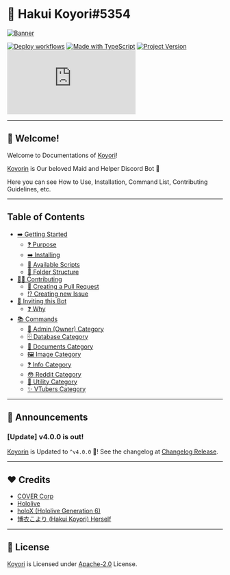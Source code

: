 # 🧪 Hakui Koyori#5354

[![Banner](https://cdn.upload.systems/uploads/VNEql7wF.jpg)](https://github.com/gifaldyazkaa/koyorin)

[![Deploy workflows](https://img.shields.io/github/workflow/status/gifaldyazkaa/koyorin/%5BHeroku%5D%20Deploy?label=Deploy&logo=github%20actions&style=for-the-badge)](https://github.com/gifaldyazkaa/koyorin/blob/master/.github/workflows/Deploy.yml) [![Made with TypeScript](https://img.shields.io/github/languages/top/gifaldyazkaa/koyorin?logo=typescript&style=for-the-badge)](https://github.com/gifaldyazkaa/koyorin/search?l=typescript) [![Project Version](https://img.shields.io/github/package-json/v/gifaldyazkaa/koyorin?logo=node.js&style=for-the-badge)](https://github.com/gifaldyazkaa/koyorin/blob/master/package.json) [![Discord.js Version](https://img.shields.io/github/package-json/dependency-version/gifaldyazkaa/koyorin/discord.js?logo=discord&style=for-the-badge)](https://github.com/gifaldyazkaa/koyorin/blob/88da7d190d48f5fb0b98f91efe69765044e1aac9/package.json#L26)

---

## 👋 Welcome!

Welcome to Documentations of [Koyori](https://github.com/gifaldyazkaa/koyorin)!

[Koyorin](https://github.com/gifaldyazkaa/koyorin) is Our beloved Maid and Helper Discord Bot 💖

Here you can see How to Use, Installation, Command List, Contributing Guidelines, etc.

---

## Table of Contents

- [➡️ Getting Started](./p/getting-started.md)
  - [❓ Purpose](./p/getting-started.md#-purpose)
  - [➡️ Installing](./p/getting-started.md#-installing)
  - [📃 Available Scripts](./p/getting-started.md#-available-scripts)
  - [📂 Folder Structure](./p/getting-started.md#-folder-structure)
- [👨‍💻 Contributing](./p/contributing-guidelines.md)
  - [📨 Creating a Pull Request](./p/contributing-guidelines.md#-creating-a-pull-request)
  - [⁉️ Creating new Issue](./p/contributing-guidelines.md#-creating-new-issue)
- [👥 Inviting this Bot](./p/inviting.md)
  - [❓ Why](./p/inviting.md#-why)
- [📚 Commands](./p/commands)
  - [👑 Admin (Owner) Category](./p/commands/admin.md)
  - [🗄️ Database Category](./p/commands/database.md)
  - [🧾 Documents Category](./p/commands/documents.md)
  - [🖼️ Image Category](./p/commands/images.md)
  - [❓ Info Category](./p/commands/info.md)
  - [😳 Reddit Category](./p/commands/reddit.md)
  - [📂 Utility Category](./p/commands/utility.md)
  - [✨ VTubers Category](./p/commands/vtubers.md)

---

## 📢 Announcements

### [Update] v4.0.0 is out!

[Koyorin](https://github.com/gifaldyazkaa/koyorin) is Updated to `^v4.0.0` 🎉! See the changelog at [Changelog Release](https://github.com/gifaldyazkaa/koyorin/blob/master/docs/changelog.md).

---

## ❤️ Credits

- [COVER Corp](https://cover-corp.com/)
- [Hololive](https://www.hololive.tv)
- [holoX (Hololive Generation 6)](https://hololive.hololivepro.com/en/special/3268/)
- [博衣こより (Hakui Koyori) Herself](https://twitter.com/hakuikoyori)

---

## 📃 License

[Koyori](https://github.com/gifaldyazkaa/koyorin) is Licensed under [Apache-2.0](https://github.com/gifaldyazkaa/koyorin/blob/master/LICENSE) License.
